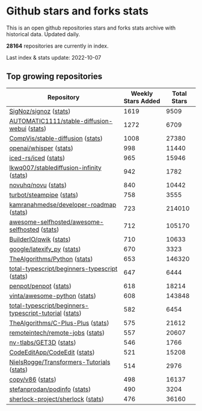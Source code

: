 # Github stars and forks stats
This is an open github repositories stars and forks stats archive with historical data. Updated daily.

**28164** repositories are currently in index.

Last index & stats update: 2022-10-07

## Top growing repositories
| Repository | Weekly Stars Added | Total Stars |
|------|-------|-------|
| [SigNoz/signoz](/stats/s/i) ([stats](https://reviewgithub.com/rep/SigNoz/signoz)) | 1619 | 9509 |
| [AUTOMATIC1111/stable-diffusion-webui](/stats/a/u) ([stats](https://reviewgithub.com/rep/AUTOMATIC1111/stable-diffusion-webui)) | 1272 | 6709 |
| [CompVis/stable-diffusion](/stats/c/o) ([stats](https://reviewgithub.com/rep/CompVis/stable-diffusion)) | 1008 | 27380 |
| [openai/whisper](/stats/o/p) ([stats](https://reviewgithub.com/rep/openai/whisper)) | 998 | 11440 |
| [iced-rs/iced](/stats/i/c) ([stats](https://reviewgithub.com/rep/iced-rs/iced)) | 965 | 15946 |
| [lkwq007/stablediffusion-infinity](/stats/l/k) ([stats](https://reviewgithub.com/rep/lkwq007/stablediffusion-infinity)) | 942 | 1782 |
| [novuhq/novu](/stats/n/o) ([stats](https://reviewgithub.com/rep/novuhq/novu)) | 840 | 10442 |
| [turbot/steampipe](/stats/t/u) ([stats](https://reviewgithub.com/rep/turbot/steampipe)) | 758 | 3555 |
| [kamranahmedse/developer-roadmap](/stats/k/a) ([stats](https://reviewgithub.com/rep/kamranahmedse/developer-roadmap)) | 723 | 214010 |
| [awesome-selfhosted/awesome-selfhosted](/stats/a/w) ([stats](https://reviewgithub.com/rep/awesome-selfhosted/awesome-selfhosted)) | 712 | 105170 |
| [BuilderIO/qwik](/stats/b/u) ([stats](https://reviewgithub.com/rep/BuilderIO/qwik)) | 710 | 10633 |
| [google/latexify_py](/stats/g/o) ([stats](https://reviewgithub.com/rep/google/latexify_py)) | 670 | 3323 |
| [TheAlgorithms/Python](/stats/t/h) ([stats](https://reviewgithub.com/rep/TheAlgorithms/Python)) | 653 | 146320 |
| [total-typescript/beginners-typescript](/stats/t/o) ([stats](https://reviewgithub.com/rep/total-typescript/beginners-typescript)) | 647 | 6444 |
| [penpot/penpot](/stats/p/e) ([stats](https://reviewgithub.com/rep/penpot/penpot)) | 618 | 18214 |
| [vinta/awesome-python](/stats/v/i) ([stats](https://reviewgithub.com/rep/vinta/awesome-python)) | 608 | 143848 |
| [total-typescript/beginners-typescript-tutorial](/stats/t/o) ([stats](https://reviewgithub.com/rep/total-typescript/beginners-typescript-tutorial)) | 582 | 6454 |
| [TheAlgorithms/C-Plus-Plus](/stats/t/h) ([stats](https://reviewgithub.com/rep/TheAlgorithms/C-Plus-Plus)) | 575 | 21612 |
| [remoteintech/remote-jobs](/stats/r/e) ([stats](https://reviewgithub.com/rep/remoteintech/remote-jobs)) | 557 | 20607 |
| [nv-tlabs/GET3D](/stats/n/v) ([stats](https://reviewgithub.com/rep/nv-tlabs/GET3D)) | 546 | 1766 |
| [CodeEditApp/CodeEdit](/stats/c/o) ([stats](https://reviewgithub.com/rep/CodeEditApp/CodeEdit)) | 521 | 15208 |
| [NielsRogge/Transformers-Tutorials](/stats/n/i) ([stats](https://reviewgithub.com/rep/NielsRogge/Transformers-Tutorials)) | 514 | 2976 |
| [copy/v86](/stats/c/o) ([stats](https://reviewgithub.com/rep/copy/v86)) | 498 | 16137 |
| [stefanprodan/podinfo](/stats/s/t) ([stats](https://reviewgithub.com/rep/stefanprodan/podinfo)) | 490 | 3204 |
| [sherlock-project/sherlock](/stats/s/h) ([stats](https://reviewgithub.com/rep/sherlock-project/sherlock)) | 476 | 36160 |

